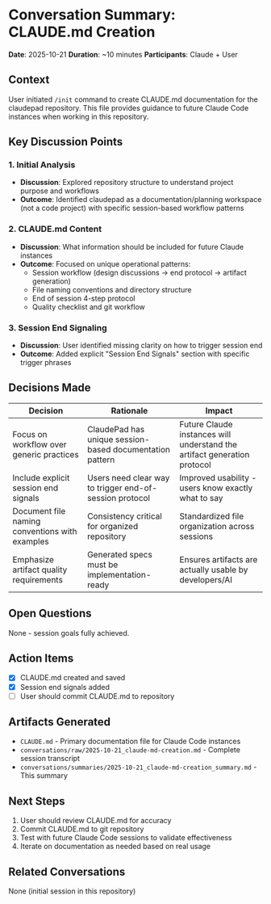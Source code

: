 # Conversation Summary: CLAUDE.md Creation

**Date**: 2025-10-21
**Duration**: ~10 minutes
**Participants**: Claude + User

## Context

User initiated `/init` command to create CLAUDE.md documentation for the claudepad repository. This file provides guidance to future Claude Code instances when working in this repository.

## Key Discussion Points

### 1. Initial Analysis
- **Discussion**: Explored repository structure to understand project purpose and workflows
- **Outcome**: Identified claudepad as a documentation/planning workspace (not a code project) with specific session-based workflow patterns

### 2. CLAUDE.md Content
- **Discussion**: What information should be included for future Claude instances
- **Outcome**: Focused on unique operational patterns:
  - Session workflow (design discussions → end protocol → artifact generation)
  - File naming conventions and directory structure
  - End of session 4-step protocol
  - Quality checklist and git workflow

### 3. Session End Signaling
- **Discussion**: User identified missing clarity on how to trigger session end
- **Outcome**: Added explicit "Session End Signals" section with specific trigger phrases

## Decisions Made

| Decision | Rationale | Impact |
|----------|-----------|--------|
| Focus on workflow over generic practices | ClaudePad has unique session-based documentation pattern | Future Claude instances will understand the artifact generation protocol |
| Include explicit session end signals | Users need clear way to trigger end-of-session protocol | Improved usability - users know exactly what to say |
| Document file naming conventions with examples | Consistency critical for organized repository | Standardized file organization across sessions |
| Emphasize artifact quality requirements | Generated specs must be implementation-ready | Ensures artifacts are actually usable by developers/AI |

## Open Questions

None - session goals fully achieved.

## Action Items

- [x] CLAUDE.md created and saved
- [x] Session end signals added
- [ ] User should commit CLAUDE.md to repository

## Artifacts Generated

- `CLAUDE.md` - Primary documentation file for Claude Code instances
- `conversations/raw/2025-10-21_claude-md-creation.md` - Complete session transcript
- `conversations/summaries/2025-10-21_claude-md-creation_summary.md` - This summary

## Next Steps

1. User should review CLAUDE.md for accuracy
2. Commit CLAUDE.md to git repository
3. Test with future Claude Code sessions to validate effectiveness
4. Iterate on documentation as needed based on real usage

## Related Conversations

None (initial session in this repository)
